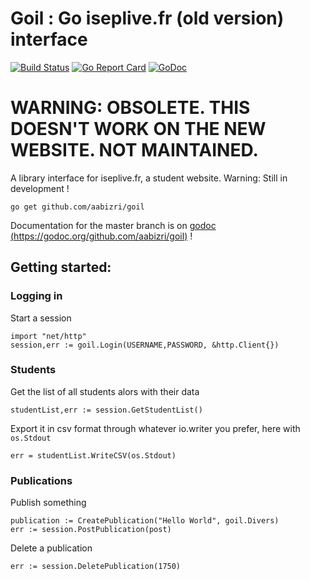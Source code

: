 # Goil : Go iseplive.fr (old version) interface 

[![Build Status](https://travis-ci.org/aabizri/goil.svg?branch=dev)](https://travis-ci.org/aabizri/goil) [![Go Report Card](https://goreportcard.com/badge/github.com/aabizri/goil)](https://goreportcard.com/report/github.com/aabizri/goil) [![GoDoc](https://godoc.org/github.com/aabizri/goil?status.svg)](https://godoc.org/github.com/aabizri/goil)

# WARNING: OBSOLETE. THIS DOESN'T WORK ON THE NEW WEBSITE. NOT MAINTAINED.

A library interface for iseplive.fr, a student website.
Warning: Still in development !

```
go get github.com/aabizri/goil
```

Documentation for the master branch is on [godoc (https://godoc.org/github.com/aabizri/goil)](https://godoc.org/github.com/aabizri/goil) !

## Getting started:

### Logging in

Start a session
```golang
import "net/http"
session,err := goil.Login(USERNAME,PASSWORD, &http.Client{})
```

### Students

Get the list of all students alors with their data 
```golang
studentList,err := session.GetStudentList()
```

Export it in csv format through whatever io.writer you prefer, here with `os.Stdout`
```golang
err = studentList.WriteCSV(os.Stdout)
```

### Publications

Publish something
```golang
publication := CreatePublication("Hello World", goil.Divers)
err := session.PostPublication(post)
```

Delete a publication
```golang
err := session.DeletePublication(1750)
```
